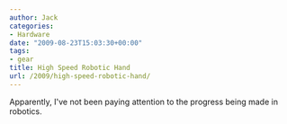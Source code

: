 ```yaml
---
author: Jack
categories:
- Hardware
date: "2009-08-23T15:03:30+00:00"
tags:
- gear
title: High Speed Robotic Hand
url: /2009/high-speed-robotic-hand/
---
```


Apparently, I've not been paying attention to the progress being made in robotics.